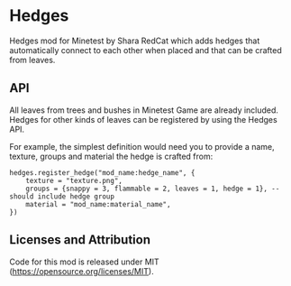 Hedges
======
Hedges mod for Minetest by Shara RedCat which adds hedges that automatically connect to each other when placed and that can be crafted from leaves.


API
---
All leaves from trees and bushes in Minetest Game are already included. Hedges for other kinds of leaves can be registered by using the Hedges API.

For example, the simplest definition would need you to provide a name, texture, groups and material the hedge is crafted from:

```
hedges.register_hedge("mod_name:hedge_name", {
	texture = "texture.png",
	groups = {snappy = 3, flammable = 2, leaves = 1, hedge = 1}, -- should include hedge group
	material = "mod_name:material_name",	
})

```


Licenses and Attribution 
-----------------------

Code for this mod is released under MIT (https://opensource.org/licenses/MIT).
